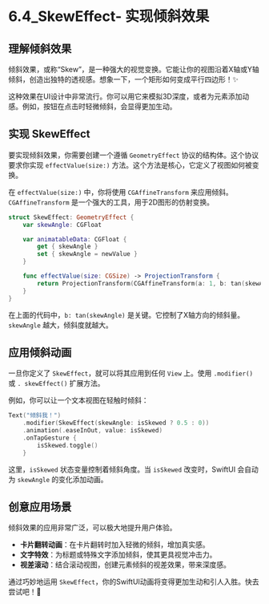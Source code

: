 ﻿# 6.4_SkewEffect- 实现倾斜效果

## 理解倾斜效果

倾斜效果，或称“Skew”，是一种强大的视觉变换。它能让你的视图沿着X轴或Y轴倾斜，创造出独特的透视感。想象一下，一个矩形如何变成平行四边形！✨

这种效果在UI设计中非常流行。你可以用它来模拟3D深度，或者为元素添加动感。例如，按钮在点击时轻微倾斜，会显得更加生动。

## 实现 SkewEffect

要实现倾斜效果，你需要创建一个遵循 `GeometryEffect` 协议的结构体。这个协议要求你实现 `effectValue(size:)` 方法。这个方法是核心，它定义了视图如何被变换。

在 `effectValue(size:)` 中，你将使用 `CGAffineTransform` 来应用倾斜。`CGAffineTransform` 是一个强大的工具，用于2D图形的仿射变换。

```swift
struct SkewEffect: GeometryEffect {
    var skewAngle: CGFloat

    var animatableData: CGFloat {
        get { skewAngle }
        set { skewAngle = newValue }
    }

    func effectValue(size: CGSize) -> ProjectionTransform {
        return ProjectionTransform(CGAffineTransform(a: 1, b: tan(skewAngle), c: 0, d: 1, tx: 0, ty: 0))
    }
}
```

在上面的代码中，`b: tan(skewAngle)` 是关键。它控制了X轴方向的倾斜量。`skewAngle` 越大，倾斜度就越大。

## 应用倾斜动画

一旦你定义了 `SkewEffect`，就可以将其应用到任何 `View` 上。使用 `.modifier()` 或 `. skewEffect()` 扩展方法。

例如，你可以让一个文本视图在轻触时倾斜：

```swift
Text("倾斜我！")
    .modifier(SkewEffect(skewAngle: isSkewed ? 0.5 : 0))
    .animation(.easeInOut, value: isSkewed)
    .onTapGesture {
        isSkewed.toggle()
    }
```

这里，`isSkewed` 状态变量控制着倾斜角度。当 `isSkewed` 改变时，SwiftUI 会自动为 `skewAngle` 的变化添加动画。

## 创意应用场景

倾斜效果的应用非常广泛，可以极大地提升用户体验。

*   **卡片翻转动画**：在卡片翻转时加入轻微的倾斜，增加真实感。
*   **文字特效**：为标题或特殊文字添加倾斜，使其更具视觉冲击力。
*   **视差滚动**：结合滚动视图，创建元素倾斜的视差效果，带来深度感。

通过巧妙地运用 `SkewEffect`，你的SwiftUI动画将变得更加生动和引人入胜。快去尝试吧！🚀


